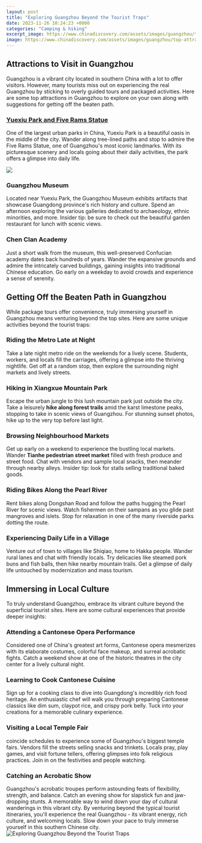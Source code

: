 ```yaml
---
layout: post
title: "Exploring Guangzhou Beyond the Tourist Traps"
date: 2023-11-26 10:24:23 +0000
categories: "Camping & hiking"
excerpt_image: https://www.chinadiscovery.com/assets/images/guangzhou/top-attractions/canton-tower-768-2.jpg
image: https://www.chinadiscovery.com/assets/images/guangzhou/top-attractions/canton-tower-768-2.jpg
---
```


## Attractions to Visit in Guangzhou 
Guangzhou is a vibrant city located in southern China with a lot to offer visitors. However, many tourists miss out on experiencing the real Guangzhou by sticking to overly guided tours and packaged activities. Here are some top attractions in Guangzhou to explore on your own along with suggestions for getting off the beaten path.
### [Yuexiu Park and Five Rams Statue](https://thetopnews.github.io/visiting-brunei-things-to-know-before-you-go/)
One of the largest urban parks in China, Yuexiu Park is a beautiful oasis in the middle of the city. Wander along tree-lined paths and stop to admire the Five Rams Statue, one of Guangzhou's most iconic landmarks. With its picturesque scenery and locals going about their daily activities, the park offers a glimpse into daily life. 

![](https://i.pinimg.com/originals/1c/d9/99/1cd999d541041c7c07ccb1990d5cf87f.jpg)
### **Guangzhou Museum** 
Located near Yuexiu Park, the Guangzhou Museum exhibits artifacts that showcase Guangdong province's rich history and culture. Spend an afternoon exploring the various galleries dedicated to archaeology, ethnic minorities, and more. Insider tip: be sure to check out the beautiful garden restaurant for lunch with scenic views.
### **Chen Clan Academy**
Just a short walk from the museum, this well-preserved Confucian academy dates back hundreds of years. Wander the expansive grounds and admire the intricately carved buildings, gaining insights into traditional Chinese education. Go early on a weekday to avoid crowds and experience a sense of serenity.
## Getting Off the Beaten Path in Guangzhou
While package tours offer convenience, truly immersing yourself in Guangzhou means venturing beyond the top sites. Here are some unique activities beyond the tourist traps:
### **Riding the Metro Late at Night** 
Take a late night metro ride on the weekends for a lively scene. Students, workers, and locals fill the carriages, offering a glimpse into the thriving nightlife. Get off at a random stop, then explore the surrounding night markets and lively streets. 
### **Hiking in Xiangxue Mountain Park**
Escape the urban jungle to this lush mountain park just outside the city. Take a leisurely **hike along forest trails** amid the karst limestone peaks, stopping to take in scenic views of Guangzhou. For stunning sunset photos, hike up to the very top before last light. 
### **Browsing Neighbourhood Markets**
Get up early on a weekend to experience the bustling local markets. Wander **Tianhe pedestrian street market** filled with fresh produce and street food. Chat with vendors and sample local snacks, then meander through nearby alleys. Insider tip: look for stalls selling traditional baked goods.
### **Riding Bikes Along the Pearl River**
Rent bikes along Dongshan Road and follow the paths hugging the Pearl River for scenic views. Watch fishermen on their sampans as you glide past mangroves and islets. Stop for relaxation in one of the many riverside parks dotting the route. 
### **Experiencing Daily Life in a Village** 
Venture out of town to villages like Shiqiao, home to Hakka people. Wander rural lanes and chat with friendly locals. Try delicacies like steamed pork buns and fish balls, then hike nearby mountain trails. Get a glimpse of daily life untouched by modernization and mass tourism.
## Immersing in Local Culture
To truly understand Guangzhou, embrace its vibrant culture beyond the superficial tourist sites. Here are some cultural experiences that provide deeper insights:
### Attending a Cantonese Opera Performance
Considered one of China's greatest art forms, Cantonese opera mesmerizes with its elaborate costumes, colorful face makeup, and surreal acrobatic fights. Catch a weekend show at one of the historic theatres in the city center for a lively cultural night.
### Learning to Cook Cantonese Cuisine 
Sign up for a cooking class to dive into Guangdong's incredibly rich food heritage. An enthusiastic chef will walk you through preparing Cantonese classics like dim sum, claypot rice, and crispy pork belly. Tuck into your creations for a memorable culinary experience. 
### Visiting a Local Temple Fair 
coincide schedules to experience some of Guangzhou's biggest temple fairs. Vendors fill the streets selling snacks and trinkets. Locals pray, play games, and visit fortune tellers, offering glimpses into folk religious practices. Join in on the festivities and people watching.
### Catching an Acrobatic Show
Guangzhou's acrobatic troupes perform astounding feats of flexibility, strength, and balance. Catch an evening show for slapstick fun and jaw-dropping stunts. A memorable way to wind down your day of cultural wanderings in this vibrant city.
By venturing beyond the typical tourist itineraries, you'll experience the real Guangzhou - its vibrant energy, rich culture, and welcoming locals. Slow down your pace to truly immerse yourself in this southern Chinese city.
![Exploring Guangzhou Beyond the Tourist Traps](https://www.chinadiscovery.com/assets/images/guangzhou/top-attractions/canton-tower-768-2.jpg)